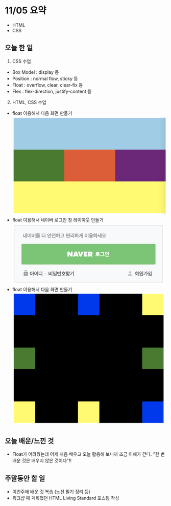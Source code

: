 # 11/05 요약
- HTML
- CSS

## 오늘 한 일
1. CSS 수업
- Box Model : display 등
- Position : normal flow, sticky 등
- Float : overflow, clear, clear-fix 등
- Flex : flex-direction, justify-content 등
2. HTML, CSS 수업
- float 이용해서 다음 화면 만들기
![레이아웃](./images/1105_1.png)
- float 이용해서 네이버 로그인 창 레이아웃 만들기 
![네이버 로그인 창](./images/1105_2.png)
- float 이용해서 다음 화면 만들기
![레이아웃](./images/1105_3.png)

## 오늘 배운/느낀 것
- Float가 어려웠는데 어제 처음 배우고 오늘 활용해 보니까 조금 이해가 간다. "한 번 배운 것은 배우지 않은 것이다"!!

## 주말동안 할 일
- 이번주에 배운 것 복습 (노션 필기 정리 등)
- 워크샵 때 계획했던 HTML Living Standard 포스팅 작성